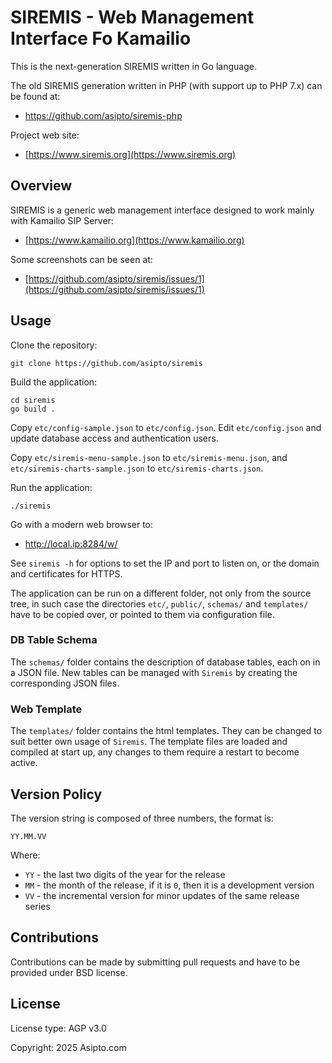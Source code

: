 # SIREMIS - Web Management Interface Fo Kamailio

This is the next-generation SIREMIS written in Go language.

The old SIREMIS generation written in PHP (with support up to PHP 7.x) can be found at:

* https://github.com/asipto/siremis-php

Project web site:

* [https://www.siremis.org](https://www.siremis.org)

## Overview

SIREMIS is a generic web management interface designed to work mainly with Kamailio SIP Server:

* [https://www.kamailio.org](https://www.kamailio.org)

Some screenshots can be seen at:

* [https://github.com/asipto/siremis/issues/1](https://github.com/asipto/siremis/issues/1)

## Usage

Clone the repository:

```
git clone https://github.com/asipto/siremis
```

Build the application:

```
cd siremis
go build .
```

Copy `etc/config-sample.json` to `etc/config.json`. Edit `etc/config.json` and
update database access and authentication users.

Copy `etc/siremis-menu-sample.json` to `etc/siremis-menu.json`, and
`etc/siremis-charts-sample.json` to `etc/siremis-charts.json`.

Run the application:

```
./siremis
```

Go with a modern web browser to:

* http://local.ip:8284/w/

See `siremis -h` for options to set the IP and port to listen on, or the domain
and certificates for HTTPS.

The application can be run on a different folder, not only from the source tree,
in such case the directories `etc/`, `public/`, `schemas/` and `templates/` have
to be copied over, or pointed to them via configuration file.

### DB Table Schema

The `schemas/` folder contains the description of database tables, each on in a
JSON file. New tables can be managed with `Siremis` by creating the corresponding
JSON files.

### Web Template

The `templates/` folder contains the html templates. They can be changed to
suit better own usage of `Siremis`. The template files are loaded and compiled
at start up, any changes to them require a restart to become active.

## Version Policy

The version string is composed of three numbers, the format is:

```
YY.MM.VV
```

Where:

* `YY` - the last two digits of the year for the release
* `MM` - the month of the release, if it is `0`, then it is a development version
* `VV` - the incremental version for minor updates of the same release series

## Contributions

Contributions can be made by submitting pull requests and have to be provided
under BSD license.

## License

License type: AGP v3.0

Copyright: 2025 Asipto.com
